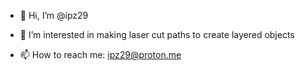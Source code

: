 - 👋 Hi, I’m @ipz29
- 👀 I’m interested in making laser cut paths to create layered objects

- 📫 How to reach me: ipz29@proton.me


<!---
ipz29/ipz29 is a ✨ special ✨ repository because its `README.md` (this file) appears on your GitHub profile.
You can click the Preview link to take a look at your changes.
--->
